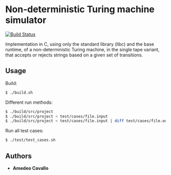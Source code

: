 # Non-deterministic Turing machine simulator

[![Build Status](https://travis-ci.org/amecava/mtndsimulator.svg?branch=master)](https://travis-ci.org/amecava/mtndsimulator)

Implementation in C, using only the standard library (libc) and the base runtime, of a non-deterministic Turing machine, in the single tape variant, that accepts or rejects strings based on a given set of transitions.

## Usage

Build:
```sh
$ ./build.sh
```

Different run methods:
```sh
$ ./build/src/project
$ ./build/src/project < test/cases/file.input
$ ./build/src/project < test/cases/file.input | diff test/cases/file.output -
```

Run all test cases:
```sh
$ ./test/test_cases.sh
```

## Authors

* **Amedeo Cavallo**
